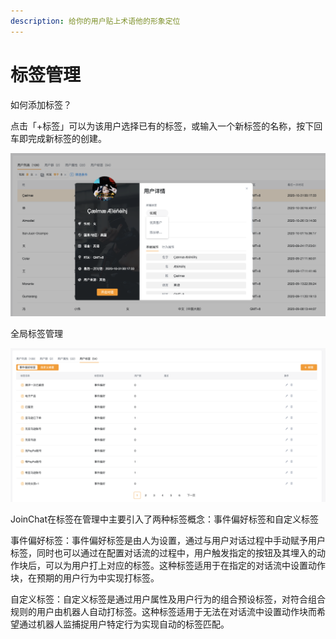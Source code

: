 ```yaml
---
description: 给你的用户贴上术语他的形象定位
---
```


# 标签管理

如何添加标签？

点击「+标签」可以为该用户选择已有的标签，或输入一个新标签的名称，按下回车即完成新标签的创建。

![&#x793A;&#x4F8B;](../.gitbook/assets/image%20%28197%29.png)

全局标签管理

![&#x6807;&#x7B7E;&#x5217;&#x8868;](../.gitbook/assets/image%20%28233%29.png)

JoinChat在标签在管理中主要引入了两种标签概念：事件偏好标签和自定义标签

事件偏好标签：事件偏好标签是由人为设置，通过与用户对话过程中手动赋予用户标签，同时也可以通过在配置对话流的过程中，用户触发指定的按钮及其埋入的动作块后，可以为用户打上对应的标签。这种标签适用于在指定的对话流中设置动作块，在预期的用户行为中实现打标签。

自定义标签：自定义标签是通过用户属性及用户行为的组合预设标签，对符合组合规则的用户由机器人自动打标签。这种标签适用于无法在对话流中设置动作块而希望通过机器人监捕捉用户特定行为实现自动的标签匹配。

